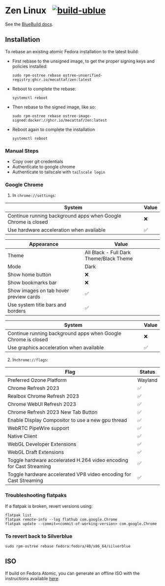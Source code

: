 # Zen Linux &nbsp; [![build-ublue](https://github.com/blue-build/template/actions/workflows/build.yml/badge.svg)](https://github.com/blue-build/template/actions/workflows/build.yml)

See the [BlueBuild docs](https://blue-build.org/how-to/setup/). 

## Installation

To rebase an existing atomic Fedora installation to the latest build:

- First rebase to the unsigned image, to get the proper signing keys and policies installed:
  ```
  sudo rpm-ostree rebase ostree-unverified-registry:ghcr.io/mecattaf/zen:latest
  ```
- Reboot to complete the rebase:
  ```
  systemctl reboot
  ```
- Then rebase to the signed image, like so:
  ```
  sudo rpm-ostree rebase ostree-image-signed:docker://ghcr.io/mecattaf/zen:latest
  ```
- Reboot again to complete the installation
  ```
  systemctl reboot
  ```
### Manual Steps

- Copy over git credentials
- Authenticate to google chrome
- Authenticate to tailscale with `tailscale login`

### Google Chrome

1) In `chrome://settings`:

| System                                                | Value  |
|-------------------------------------------------------|--------|
| Continue running background apps when Google Chrome is closed | ❌ |
| Use hardware acceleration when available              | ✅      |

| Appearance                                            | Value  |
|-------------------------------------------------------|--------|
| Theme                                                 | All Black - Full Dark Theme/Black Theme |
| Mode                                                  | Dark   |
| Show home button                                      | ❌      |
| Show bookmarks bar                                    | ❌      |
| Show images on tab hover preview cards                | ✅      |
| Use system title bars and borders                     | ✅      |

| System                                                | Value  |
|-------------------------------------------------------|--------|
| Continue running background apps when Google Chrome is closed    | ❌ |
| Use graphics acceleration when available                         | ✅ |

2) In`chrome://flags`:

| Flag                                                  | Status |
|-------------------------------------------------------|--------|
| Preferred Ozone Platform                              | Wayland |
| Chrome Refresh 2023                                   | ✅      |
| Realbox Chrome Refresh 2023                           | ✅      |
| Chrome WebUI Refresh 2023                             | ✅      |
| Chrome Refresh 2023 New Tab Button                    | ✅      |
| Enable Display Compositor to use a new gpu thread     | ✅      |
| WebRTC PipeWire support                               | ✅      |
| Native Client                                         | ✅      |
| WebGL Developer Extensions                            | ✅      |
| WebGL Draft Extensions                                | ✅      |
| Toggle hardware accelerated H.264 video encoding for Cast Streaming | ✅ |
| Toggle hardware accelerated VP8 video encoding for Cast Streaming  | ✅ |


### Troubleshooting flatpaks

If a flatpak is broken, revert versions using:
```
flatpak list
flatpak remote-info --log flathub com.google.Chrome
flatpak update --commit=<commit-of-working-version> com.google.Chrome
```

### To revert back to Silverblue

```shell
sudo rpm-ostree rebase fedora:fedora/40/x86_64/silverblue
```


## ISO

If build on Fedora Atomic, you can generate an offline ISO with the instructions available [here](https://blue-build.org/learn/universal-blue/#fresh-install-from-an-iso). 
